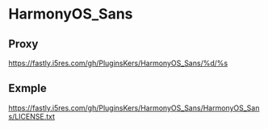 # HarmonyOS_Sans

## Proxy

https://fastly.i5res.com/gh/PluginsKers/HarmonyOS_Sans/%d/%s

## Exmple

https://fastly.i5res.com/gh/PluginsKers/HarmonyOS_Sans/HarmonyOS_Sans/LICENSE.txt
